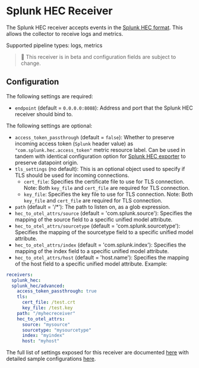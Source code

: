 # Splunk HEC Receiver

The Splunk HEC receiver accepts events in the [Splunk HEC
format](https://docs.splunk.com/Documentation/Splunk/8.0.5/Data/FormateventsforHTTPEventCollector).
This allows the collector to receive logs and metrics.

Supported pipeline types: logs, metrics

> :construction: This receiver is in beta and configuration fields are subject to change.

## Configuration

The following settings are required:

* `endpoint` (default = `0.0.0.0:8088`): Address and port that the Splunk HEC
  receiver should bind to.

The following settings are optional:

* `access_token_passthrough` (default = `false`): Whether to preserve incoming
  access token (`Splunk` header value) as
  `"com.splunk.hec.access_token"` metric resource label.  Can be used in
  tandem with identical configuration option for [Splunk HEC
  exporter](../../exporter/splunkhecexporter/README.md) to preserve datapoint
  origin.
* `tls_settings` (no default): This is an optional object used to specify if TLS should be used for
  incoming connections.
    * `cert_file`: Specifies the certificate file to use for TLS connection.
      Note: Both `key_file` and `cert_file` are required for TLS connection.
    * `key_file`: Specifies the key file to use for TLS connection. Note: Both
      `key_file` and `cert_file` are required for TLS connection.
* `path` (default = '/*'): The path to listen on, as a glob expression.
* `hec_to_otel_attrs/source` (default = 'com.splunk.source'): Specifies the mapping of the source field to a specific unified model attribute.
* `hec_to_otel_attrs/sourcetype` (default = 'com.splunk.sourcetype'): Specifies the mapping of the sourcetype field to a specific unified model attribute.
* `hec_to_otel_attrs/index` (default = 'com.splunk.index'): Specifies the mapping of the  index field to a specific unified model attribute.
* `hec_to_otel_attrs/host` (default = 'host.name'): Specifies the mapping of the host field to a specific unified model attribute.
Example:

```yaml
receivers:
  splunk_hec:
  splunk_hec/advanced:
    access_token_passthrough: true
    tls:
      cert_file: /test.crt
      key_file: /test.key
    path: "/myhecreceiver"
    hec_to_otel_attrs:
      source: "mysource"
      sourcetype: "mysourcetype"
      index: "myindex"
      host: "myhost"
```

The full list of settings exposed for this receiver are documented [here](./config.go)
with detailed sample configurations [here](./testdata/config.yaml).
